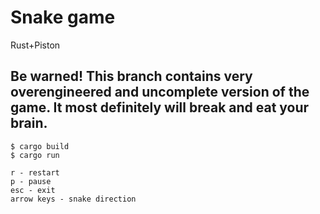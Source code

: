 # Snake game

Rust+Piston

## Be warned! This branch contains very overengineered and uncomplete version of the game. It most definitely will break and eat your brain.

```
$ cargo build
$ cargo run
```

```
r - restart
p - pause
esc - exit
arrow keys - snake direction
```
